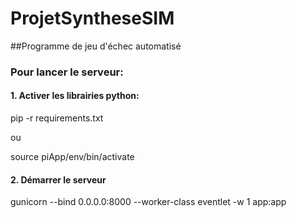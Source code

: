 # ProjetSyntheseSIM
##Programme de jeu d'échec automatisé





### Pour lancer le serveur:

#### 1. Activer les librairies python:

pip -r requirements.txt

ou

source piApp/env/bin/activate



#### 2. Démarrer le serveur


gunicorn --bind 0.0.0.0:8000 --worker-class eventlet -w 1 app:app
